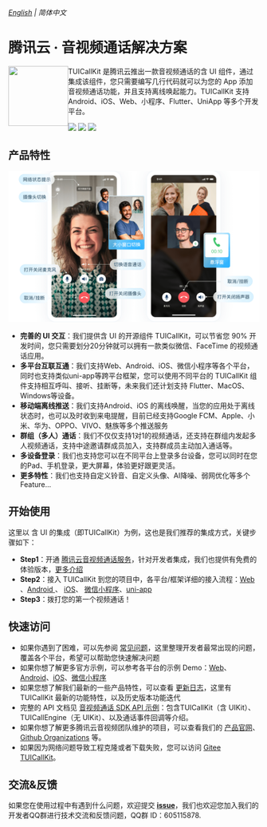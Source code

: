 _[English](README.md) | 简体中文_
# 腾讯云 · 音视频通话解决方案

<img src="Preview/logo.png" align="left" width=120 height=120>  TUICallKit 是腾讯云推出一款音视频通话的含 UI 组件，通过集成该组件，您只需要编写几行代码就可以为您的 App 添加音视频通话功能，并且支持离线唤起能力。TUICallKit 支持 Android、iOS、Web、小程序、Flutter、UniApp 等多个开发平台。

<a href="https://apps.apple.com/cn/app/%E8%85%BE%E8%AE%AF%E4%BA%91%E9%9F%B3%E8%A7%86%E9%A2%91/id1400663224"><img src="Preview/app-store.svg" height=40></a> <a href="https://dldir1.qq.com/hudongzhibo/liteav/TRTCDemo.apk"><img src="Preview/play-store.svg" height=40></a> <a href="https://web.sdk.qcloud.com/trtc/webrtc/demo/api-sample/login.html"><img src="Preview/web-app.svg" height=40></a>



## 产品特性

<p align="center">
  <img src="Preview/calls-uikit-zh.png"/>
</p>

- **完善的 UI 交互**：我们提供含 UI 的开源组件 TUICallKit，可以节省您 90% 开发时间，您只需要划分20分钟就可以拥有一款类似微信、FaceTime 的视频通话应用。
- **多平台互联互通**：我们支持Web、Android、iOS、微信小程序等各个平台，同时也支持类似uni-app等跨平台框架，您可以使用不同平台的 TUICallKit 组件支持相互呼叫、接听、挂断等，未来我们还计划支持 Flutter、MacOS、Windows等设备。
- **移动端离线推送**：我们支持Android、iOS 的离线唤醒，当您的应用处于离线状态时，也可以及时收到来电提醒，目前已经支持Google FCM、Apple、小米、华为、OPPO、VIVO、魅族等多个推送服务
- **群组（多人）通话**：我们不仅仅支持1对1的视频通话，还支持在群组内发起多人视频通话，支持中途邀请群成员加入，支持群成员主动加入通话等。
- **多设备登录**：我们也支持您可以在不同平台上登录多台设备，您可以同时在您的Pad、手机登录，更大屏幕，体验更好跟更灵活。
- **更多特性**：我们也支持自定义铃音、自定义头像、AI降噪、弱网优化等多个Feature...



## 开始使用

这里以 含 UI 的集成（即TUICallKit）为例，这也是我们推荐的集成方式，关键步骤如下：

- **Step1**：开通 [腾讯云音视频通话服务](https://console.cloud.tencent.com/vcube/project/manage)，针对开发者集成，我们也提供有免费的体验版本，[更多介绍](https://cloud.tencent.com/document/product/1640/81130#.E6.AD.A5.E9.AA.A4.E4.B8.89.EF.BC.9A.E5.BC.80.E9.80.9A.E6.9C.8D.E5.8A.A1) 
- **Step2**：接入 TUICallKit 到您的项目中，各平台/框架详细的接入流程：[Web](https://cloud.tencent.com/document/product/1640/81132) 、[Android ](https://cloud.tencent.com/document/product/647/78729)、 [iOS](https://cloud.tencent.com/document/product/647/78730)、 [微信小程序](https://cloud.tencent.com/document/product/647/78733)、[uni-app](https://cloud.tencent.com/document/product/647/78732)
- **Step3**：拨打您的第一个视频通话！



## 快速访问

- 如果你遇到了困难，可以先参阅 [常见问题](https://cloud.tencent.com/document/product/647/78767)，这里整理开发者最常出现的问题，覆盖各个平台，希望可以帮助您快速解决问题
- 如果你想了解更多官方示例，可以参考各平台的示例 Demo：[Web](Web/)、[Android](Android/)、[iOS](iOS/)、[微信小程序]([MiniProgram](https://github.com/MinTate/TUICallKit/tree/main/MiniProgram)/)
- 如果您想了解我们最新的一些产品特性，可以查看 [更新日志](https://cloud.tencent.com/document/product/647/80931)，这里有 TUICallKit 最新的功能特性，以及历史版本功能迭代
- 完整的 API 文档见 [音视频通话 SDK API 示例](https://cloud.tencent.com/document/product/647/78748)：包含TUICallKit（含 UIKit）、TUICallEngine（无 UIKit）、以及通话事件回调等介绍。
- 如果你想了解更多腾讯云音视频团队维护的项目，可以查看我们的 [产品官网](https://cloud.tencent.com/product/rtcube)、[Github Organizations](https://github.com/LiteAVSDK) 等。
- 如果因为网络问题导致工程克隆或者下载失败，您可以访问 [Gitee TUICallKit](https://gitee.com/tencent-cloud-uikit/TUICallKit)。



## 交流&反馈

如果您在使用过程中有遇到什么问题，欢迎提交 [**issue**](https://github.com/tencentyun/TUICallKit/issues)，我们也欢迎您加入我们的开发者QQ群进行技术交流和反馈问题，QQ群 ID：605115878.